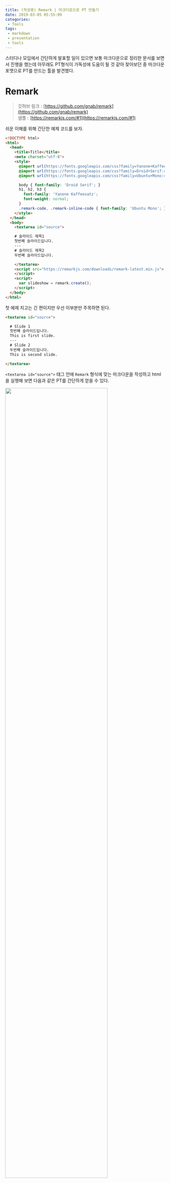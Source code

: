 ```yaml
---
title: (작성중) Remark | 마크다운으로 PT 만들기
date: 2019-03-05 05:55:09
categories: 
 - Tools
tags: 
 - markdown
 - presentation
 - tools
---
```


스터디나 모임에서 간단하게 발표할 일이 있으면 보통 마크다운으로 정리한 문서를 보면서 진행을 했는데 아무래도 PT형식이 가독성에 도움이 될 것 같아 찾아보던 중 마크다운 포맷으로 PT를 만드는 툴을 발견했다.

<!-- more -->

# Remark

> 깃허브 링크 : [https://github.com/gnab/remark](https://github.com/gnab/remark)  
> 샘플 : [https://remarkjs.com/#1](https://remarkjs.com/#1)

쉬운 이해를 위해 간단한 예제 코드를 보자.

```html
<!DOCTYPE html>
<html>
  <head>
    <title>Title</title>
    <meta charset="utf-8">
    <style>
      @import url(https://fonts.googleapis.com/css?family=Yanone+Kaffeesatz);
      @import url(https://fonts.googleapis.com/css?family=Droid+Serif:400,700,400italic);
      @import url(https://fonts.googleapis.com/css?family=Ubuntu+Mono:400,700,400italic);

      body { font-family: 'Droid Serif'; }
      h1, h2, h3 {
        font-family: 'Yanone Kaffeesatz';
        font-weight: normal;
      }
      .remark-code, .remark-inline-code { font-family: 'Ubuntu Mono'; }
    </style>
  </head>
  <body>
    <textarea id="source">

    # 슬라이드 제목1  
    첫번째 슬라이드입니다.  
    ---
    # 슬라이드 제목2
    두번째 슬라이드입니다.

    </textarea>
    <script src="https://remarkjs.com/downloads/remark-latest.min.js">
    </script>
    <script>
      var slideshow = remark.create();
    </script>
  </body>
</html>
```

첫 예제 치고는 긴 편이지만 우선 이부분만 주목하면 된다.

```html
<textarea id="source">

  # Slide 1  
  첫번째 슬라이드입니다.  
  This is first slide.
  ---
  # Slide 2
  두번째 슬라이드입니다.
  This is second slide.

</textarea>
```

`<textarea id="source">` 태그 안에 `Remark` 형식에 맞는 마크다운을 작성하고 html을 실행해 보면 다음과 같은 PT를 간단하게 얻을 수 있다.

<img width="80%" src="https://s3.ap-northeast-2.amazonaws.com/img.blog.post/0306-simple-slide-1.PNG">
<img width="80%" src="https://s3.ap-northeast-2.amazonaws.com/img.blog.post/0306-simple-slide-2.PNG">

당연히 마크다운의 헤더, 목록, 코드블럭 등을 사용할 수 있고 약간의 CSS만 사용하면 레이아웃도 나눌 수 있다.(Remark에서 공식적으로 지원하는 방법이 있는지는 아직 확인하지 못했다. 레이아웃을 나누는 방법은 다른 글에서 설명한다.)

## 기본적인 사용법

그럼 다시 간단한 사용법을 알아보자

### 1. 슬라이드 나누기

슬라이드는 `---` 을 기준으로 나누어 진다. `<hr />`이 아님에 유의하자.

===

... 작성중 ...